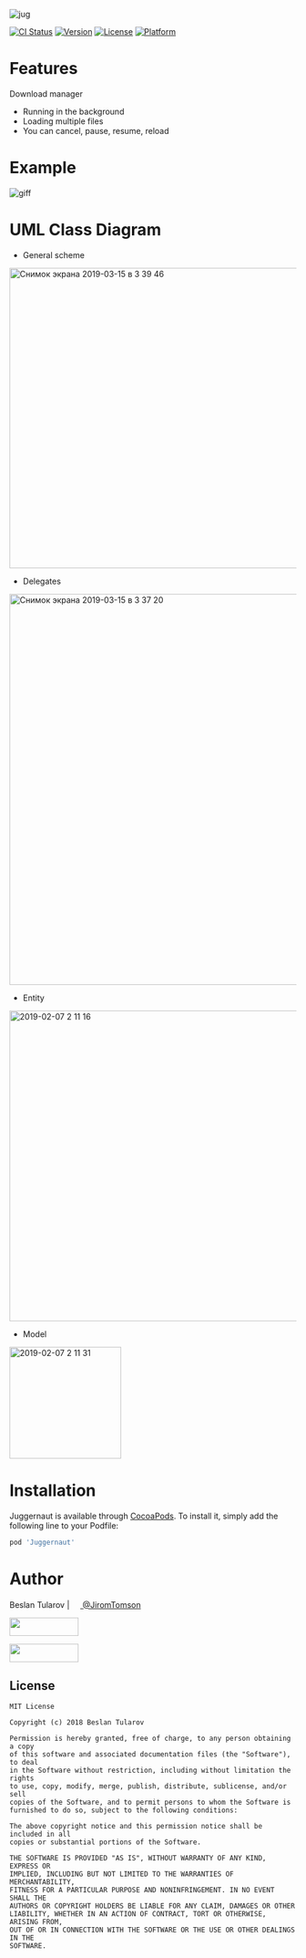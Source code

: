 ![jug](https://user-images.githubusercontent.com/4906243/52402027-3f99fb00-2ad4-11e9-9d9f-2ce05ca557d8.png)

[![CI Status](https://img.shields.io/travis/tularovbeslan@gmail.com/Juggernaut.svg?style=flat)](https://travis-ci.org/tularovbeslan/Juggernaut.svg?branch=master)
[![Version](https://img.shields.io/cocoapods/v/Juggernaut.svg?style=flat)](https://cocoapods.org/pods/Juggernaut)
[![License](https://img.shields.io/cocoapods/l/Juggernaut.svg?style=flat)](https://cocoapods.org/pods/Juggernaut)
[![Platform](https://img.shields.io/cocoapods/p/Juggernaut.svg?style=flat)](https://cocoapods.org/pods/Juggernaut)

# Features

Download manager

+ Running in the background
+ Loading multiple files
+ You can cancel, pause, resume, reload

# Example

![giff](https://user-images.githubusercontent.com/4906243/52477904-a262c380-2bb4-11e9-936f-a854f8572d05.gif)

# UML Class Diagram 

* General scheme

<img width="527" alt="Снимок экрана 2019-03-15 в 3 39 46" src="https://user-images.githubusercontent.com/4906243/54400467-0b69b980-46d4-11e9-8a9b-1cc156732b17.png">

* Delegates

<img width="686" alt="Снимок экрана 2019-03-15 в 3 37 20" src="https://user-images.githubusercontent.com/4906243/54400443-e1b09280-46d3-11e9-869e-60cc9e7f7411.png">

* Entity

<img width="545" alt="2019-02-07 2 11 16" src="https://user-images.githubusercontent.com/4906243/52380290-49910f00-2a7e-11e9-9c61-81deee374753.png">

* Model

<img width="196" alt="2019-02-07 2 11 31" src="https://user-images.githubusercontent.com/4906243/52380308-5877c180-2a7e-11e9-9acd-816d454eb908.png">



# Installation

Juggernaut is available through [CocoaPods](https://cocoapods.org). To install
it, simply add the following line to your Podfile:

```ruby
pod 'Juggernaut'
```

# Author

Beslan Tularov | <a href="url"><img src="https://user-images.githubusercontent.com/4906243/54856729-037dcb00-4d0d-11e9-9d6f-8a5b8e316ff8.png" height="15"> </a> [@JiromTomson](https://twitter.com/JiromTomson)

[<img src="https://user-images.githubusercontent.com/4906243/54857819-5efe8780-4d12-11e9-8100-bce42594f8a3.png" height="32" width="121">](https://github.com/tularovbeslan)

[<img src="https://user-images.githubusercontent.com/4906243/54857820-5efe8780-4d12-11e9-8a91-4a8e85b89130.png" height="32" width="121">](https://twitter.com/JiromTomson)

## License

```
MIT License

Copyright (c) 2018 Beslan Tularov

Permission is hereby granted, free of charge, to any person obtaining a copy
of this software and associated documentation files (the "Software"), to deal
in the Software without restriction, including without limitation the rights
to use, copy, modify, merge, publish, distribute, sublicense, and/or sell
copies of the Software, and to permit persons to whom the Software is
furnished to do so, subject to the following conditions:

The above copyright notice and this permission notice shall be included in all
copies or substantial portions of the Software.

THE SOFTWARE IS PROVIDED "AS IS", WITHOUT WARRANTY OF ANY KIND, EXPRESS OR
IMPLIED, INCLUDING BUT NOT LIMITED TO THE WARRANTIES OF MERCHANTABILITY,
FITNESS FOR A PARTICULAR PURPOSE AND NONINFRINGEMENT. IN NO EVENT SHALL THE
AUTHORS OR COPYRIGHT HOLDERS BE LIABLE FOR ANY CLAIM, DAMAGES OR OTHER
LIABILITY, WHETHER IN AN ACTION OF CONTRACT, TORT OR OTHERWISE, ARISING FROM,
OUT OF OR IN CONNECTION WITH THE SOFTWARE OR THE USE OR OTHER DEALINGS IN THE
SOFTWARE.
```
